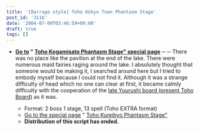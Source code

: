 ```yaml
---
title: '[Barrage style] Toho Kōkyo Town Phantasm Stage'
post_id: '3116'
date: '2004-07-09T03:46:59+09:00'
draft: true
tags: []
---
```


*   **[Go to](/tag/touhou-eosd-phantasm) " [Toho Kogamisato Phantasm Stage" special page](/tag/touhou-eosd-phantasm)** ─ ─ There was no place like the pavilion at the end of the lake. There were numerous maid fairies raging around the lake. I absolutely thought that someone would be making it, I searched around here but I tried to embody myself because I could not find it. Although it was a strange difficulty of head which no one can clear at first, it became calmly difficulty with the cooperation of the [late Yuurushi board (present Toho Board)](http://jbbs.livedoor.jp/computer/6306/) as it was.
    
    *   Format: 2 boss 1 stage, 13 spell (Toho EXTRA format)
    *   [Go to the special page](/tag/touhou-eosd-phantasm) " [Toho Kureibyo Phantasm Stage"](/tag/touhou-eosd-phantasm)
    *   **Distribution of this script has ended.**
